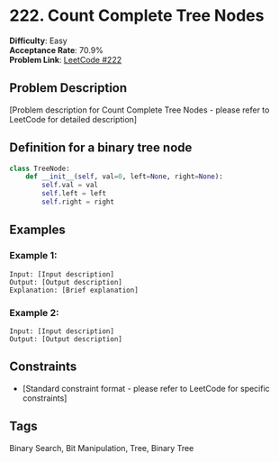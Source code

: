 # 222. Count Complete Tree Nodes

**Difficulty**: Easy  
**Acceptance Rate**: 70.9%  
**Problem Link**: [LeetCode #222](https://leetcode.com/problems/count-complete-tree-nodes/)

## Problem Description

[Problem description for Count Complete Tree Nodes - please refer to LeetCode for detailed description]

## Definition for a binary tree node

```python
class TreeNode:
    def __init__(self, val=0, left=None, right=None):
        self.val = val
        self.left = left
        self.right = right
```

## Examples

### Example 1:
```
Input: [Input description]
Output: [Output description]
Explanation: [Brief explanation]
```

### Example 2:
```
Input: [Input description]
Output: [Output description]
```

## Constraints

- [Standard constraint format - please refer to LeetCode for specific constraints]

## Tags
Binary Search, Bit Manipulation, Tree, Binary Tree
